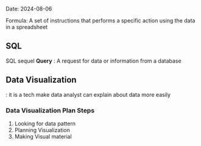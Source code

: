 Date: 2024-08-06  

Formula: A set of instructions that performs a specific action using the data in a spreadsheet  

## SQL  
SQL sequel 
**Query** : A request for data or information from a database  

## Data Visualization
: it is a tech make data analyst can explain about data more easily  
### Data Visualization Plan Steps  
1. Looking for data pattern
2. Planning Visualization
3. Making Visual material
